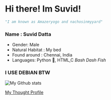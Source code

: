 # Hi there! Im Suvid!

```python
"I am known as Amazeryogo and nachosinmyyard"
```
### Name : Suvid Datta
* Gender: Male
* Natural Habitat : My bed
* Found around : Chennai, India
* Languages: Python 🐍,  HTML,C *Bash Dash Fish*

### I USE DEBIAN BTW

![My Github stats](https://github-readme-stats.vercel.app/api?username=Amazeryogo&show_icons=true&theme=radical)

[My Thought Profile](https://thoughtappbeta.herokuapp.com/Amazeryogo)
